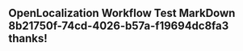 <properties
ms.topic="hero-topic1"
ms.test1="hero-topic"
ms.test2="test"/>

## OpenLocalization Workflow Test MarkDown 8b21750f-74cd-4026-b57a-f19694dc8fa3 thanks!
